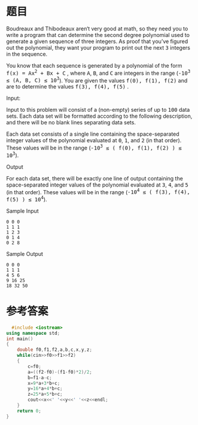 # 题目
Boudreaux and Thibodeaux aren‘t very good at math, so they need you to write a program that can determine the second degree polynomial used to generate a given sequence of three integers. As proof that you’ve figured out the polynomial, they want your program to print out the next <tt>3</tt> integers in the sequence.

You know that each sequence is generated by a polynomial of the form <tt>f(x) = Ax<sup>2</sup> + Bx + C</tt> , where <tt>A</tt>, <tt>B</tt>, and <tt>C</tt> are integers in the range (<tt>-10<sup>3</sup> ≤ (A, B, C) ≤ 10<sup>3</sup></tt>). You are given the values <tt>f(0), f(1), f(2)</tt> and are to determine the values <tt>f(3), f(4), f(5)</tt> .

Input:

Input to this problem will consist of a (non-empty) series of up to <tt>100</tt> data sets. Each data set will be formatted according to the following description, and there will be no blank lines separating data sets.

Each data set consists of a single line containing the space-separated integer values of the polynomial evaluated at <tt>0</tt>, <tt>1</tt>, and <tt>2</tt> (in that order). These values will be in the range (<tt>-10<sup>3</sup> ≤ ( f(0), f(1), f(2) ) ≤ 10<sup>3</sup></tt>).

Output

For each data set, there will be exactly one line of output containing the space-separated integer values of the polynomial evaluated at <tt>3</tt>, <tt>4</tt>, and <tt>5</tt> (in that order). These values will be in the range (<tt>-10<sup>4</sup> ≤ ( f(3), f(4), f(5) ) ≤ 10<sup>4</sup></tt>).

Sample Input
```
0 0 0
1 1 1
1 2 3
0 1 4
0 2 8
```
Sample Output
```
0 0 0
1 1 1
4 5 6
9 16 25
18 32 50
```
# 参考答案
```c++
  #include <iostream>
using namespace std;	
int main()
{
	double f0,f1,f2,a,b,c,x,y,z;
	while(cin>>f0>>f1>>f2)
	{
		c=f0;
		a=((f2-f0)-(f1-f0)*2)/2;
		b=f1-a-c;
		x=9*a+3*b+c;
		y=16*a+4*b+c;
		z=25*a+5*b+c;
		cout<<x<<' '<<y<<' '<<z<<endl;
	}
	return 0;
}
